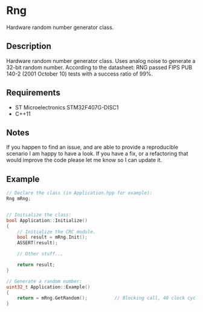 
# Rng
Hardware random number generator class.

## Description
Hardware random number generator class. Uses analog noise to generate a 32-bit random number.
According to the datasheet: RNG passed FIPS PUB 140-2 (2001 October 10) tests with a success ratio of 99%.

## Requirements
- ST Microelectronics STM32F407G-DISC1
- C++11

## Notes
If you happen to find an issue, and are able to provide a reproducible scenario I am happy to have a look. If you have a fix, or a refactoring that would improve the code please let me know so I can update it.

## Example
```cpp
// Declare the class (in Application.hpp for example):
Rng mRng;


// Initialize the class:
bool Application::Initialize()
{
    // Initialize the CRC module.
    bool result = mRng.Init();
    ASSERT(result);

    // Other stuff...

    return result;
}

// Generate a random number:
uint32_t Application::Example()
{
    return = mRng.GetRandom();          // Blocking call, 40 clock cycles @ 48 MHz (PLL clock)
}
```
